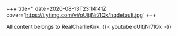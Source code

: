 +++
title=''
date=2020-08-13T23:14:41Z
cover='https://i.ytimg.com/vi/oUltjNr7IQk/hqdefault.jpg'
+++

All content belongs to RealCharlieKirk.
{{< youtube oUltjNr7IQk >}}
